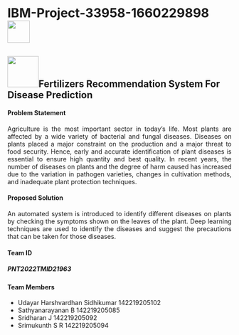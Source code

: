 <h1>IBM-Project-33958-1660229898 <img style ="width:50px; height:50px;" src="https://media.giphy.com/media/1oEtaaHzJRlLAa3MG8/giphy.gif"></h1>
<h2> <img style = "width:70px; height:70px;" src = "https://media.giphy.com/media/gFK6scW91lwIA6vRXD/giphy.gif">Fertilizers Recommendation System For Disease Prediction </h2>

<h4 style="text-align:justify;"><b>Problem Statement</b></h4>
<p style = "text-align:justify;">Agriculture is the most important sector in today’s life. Most plants are affected by a wide variety of bacterial and fungal diseases. Diseases on plants placed a major constraint on the production and a major threat to food security. Hence, early and accurate identification of plant diseases is essential to ensure high quantity and best quality. In recent years, the number of diseases on plants and the degree of harm caused has increased due to the variation in pathogen varieties, changes in cultivation methods, and inadequate plant protection techniques.</p>
<h4>Proposed Solution</h4>
<p style = "text-align:justify;">An automated system is introduced to identify different diseases on plants by checking the symptoms shown on the leaves of the plant. Deep learning techniques are used to identify the diseases and suggest the precautions that can be taken for those diseases.</p>
<h4>Team ID </h4>
<h5> PNT2022TMID21963</h5>
<h4>Team Members</h4>
<ul>
<li> Udayar Harshvardhan Sidhikumar 142219205102</li>
<li> Sathyanarayanan B 142219205085</li>
<li> Sridharan J 142219205092</li>
<li> Srimukunth S R 142219205094</li>
</ul>
